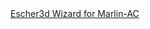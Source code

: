 <html lang="en">
<head>
    <meta charset="UTF-8">
    <meta name="viewport" content="width=device-width, initial-scale=1.0">
    <title>STL Viewer</title>
    <script src="https://cdn.jsdelivr.net/gh/omrips/viewstl@master/stl_viewer.min.js"></script>
</head>
<body>
    <div id="stl_cont" style="width: 600px; height: 400px;"></div>
    <script>
        var stl_viewer = new StlViewer(
            document.getElementById("stl_cont"),
            {
                models: [{ id: 0, filename: "lid.stl" }]
            }
        );
    </script>
  <a href="https://deltamelter.github.io/Escher3D.html">Escher3d Wizard for Marlin-AC</a>

</body>
</html>



